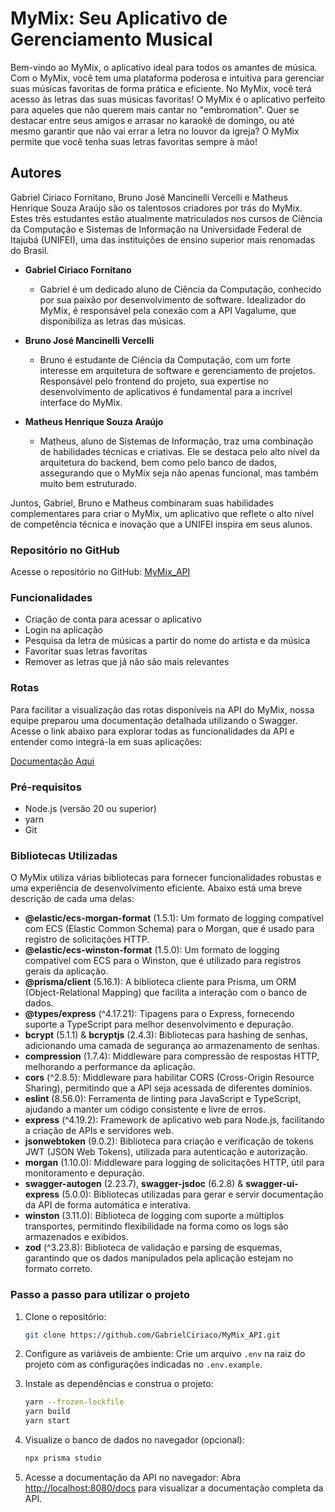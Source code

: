 # MyMix: Seu Aplicativo de Gerenciamento Musical

Bem-vindo ao MyMix, o aplicativo ideal para todos os amantes de música. Com o MyMix, você tem uma plataforma poderosa e intuitiva para gerenciar suas músicas favoritas de forma prática e eficiente. No MyMix, você terá acesso às letras das suas músicas favoritas! O MyMix é o aplicativo perfeito para aqueles que não querem mais cantar no "embromation". Quer se destacar entre seus amigos e arrasar no karaokê de domingo, ou até mesmo garantir que não vai errar a letra no louvor da igreja? O MyMix permite que você tenha suas letras favoritas sempre à mão!

## Autores

Gabriel Ciriaco Fornitano, Bruno José Mancinelli Vercelli e Matheus Henrique Souza Araújo são os talentosos criadores por trás do MyMix. Estes três estudantes estão atualmente matriculados nos cursos de Ciência da Computação e Sistemas de Informação na Universidade Federal de Itajubá (UNIFEI), uma das instituições de ensino superior mais renomadas do Brasil.

- **Gabriel Ciriaco Fornitano**
  - Gabriel é um dedicado aluno de Ciência da Computação, conhecido por sua paixão por desenvolvimento de software. Idealizador do MyMix, é responsável pela conexão com a API Vagalume, que disponibiliza as letras das músicas.
  
- **Bruno José Mancinelli Vercelli**
  - Bruno é estudante de Ciência da Computação, com um forte interesse em arquitetura de software e gerenciamento de projetos. Responsável pelo frontend do projeto, sua expertise no desenvolvimento de aplicativos é fundamental para a incrível interface do MyMix.
  
- **Matheus Henrique Souza Araújo**
  - Matheus, aluno de Sistemas de Informação, traz uma combinação de habilidades técnicas e criativas. Ele se destaca pelo alto nível da arquitetura do backend, bem como pelo banco de dados, assegurando que o MyMix seja não apenas funcional, mas também muito bem estruturado.

Juntos, Gabriel, Bruno e Matheus combinaram suas habilidades complementares para criar o MyMix, um aplicativo que reflete o alto nível de competência técnica e inovação que a UNIFEI inspira em seus alunos.

### Repositório no GitHub

Acesse o repositório no GitHub: [MyMix_API](https://github.com/GabrielCiriaco/MyMix_API)

### Funcionalidades

- Criação de conta para acessar o aplicativo
- Login na aplicação
- Pesquisa da letra de músicas a partir do nome do artista e da música
- Favoritar suas letras favoritas
- Remover as letras que já não são mais relevantes

### Rotas

Para facilitar a visualização das rotas disponíveis na API do MyMix, nossa equipe preparou uma documentação detalhada utilizando o Swagger. Acesse o link abaixo para explorar todas as funcionalidades da API e entender como integrá-la em suas aplicações:

[Documentação Aqui](http://localhost:8080/docs)

### Pré-requisitos

- Node.js (versão 20 ou superior)
- yarn
- Git

### Bibliotecas Utilizadas

O MyMix utiliza várias bibliotecas para fornecer funcionalidades robustas e uma experiência de desenvolvimento eficiente. Abaixo está uma breve descrição de cada uma delas:

- **@elastic/ecs-morgan-format** (1.5.1): Um formato de logging compatível com ECS (Elastic Common Schema) para o Morgan, que é usado para registro de solicitações HTTP.
- **@elastic/ecs-winston-format** (1.5.0): Um formato de logging compatível com ECS para o Winston, que é utilizado para registros gerais da aplicação.
- **@prisma/client** (5.16.1): A biblioteca cliente para Prisma, um ORM (Object-Relational Mapping) que facilita a interação com o banco de dados.
- **@types/express** (^4.17.21): Tipagens para o Express, fornecendo suporte a TypeScript para melhor desenvolvimento e depuração.
- **bcrypt** (5.1.1) & **bcryptjs** (2.4.3): Bibliotecas para hashing de senhas, adicionando uma camada de segurança ao armazenamento de senhas.
- **compression** (1.7.4): Middleware para compressão de respostas HTTP, melhorando a performance da aplicação.
- **cors** (^2.8.5): Middleware para habilitar CORS (Cross-Origin Resource Sharing), permitindo que a API seja acessada de diferentes domínios.
- **eslint** (8.56.0): Ferramenta de linting para JavaScript e TypeScript, ajudando a manter um código consistente e livre de erros.
- **express** (^4.19.2): Framework de aplicativo web para Node.js, facilitando a criação de APIs e servidores web.
- **jsonwebtoken** (9.0.2): Biblioteca para criação e verificação de tokens JWT (JSON Web Tokens), utilizada para autenticação e autorização.
- **morgan** (1.10.0): Middleware para logging de solicitações HTTP, útil para monitoramento e depuração.
- **swagger-autogen** (2.23.7), **swagger-jsdoc** (6.2.8) & **swagger-ui-express** (5.0.0): Bibliotecas utilizadas para gerar e servir documentação da API de forma automática e interativa.
- **winston** (3.11.0): Biblioteca de logging com suporte a múltiplos transportes, permitindo flexibilidade na forma como os logs são armazenados e exibidos.
- **zod** (^3.23.8): Biblioteca de validação e parsing de esquemas, garantindo que os dados manipulados pela aplicação estejam no formato correto.

### Passo a passo para utilizar o projeto

1. Clone o repositório:
    ```sh
    git clone https://github.com/GabrielCiriaco/MyMix_API.git
    ```
2. Configure as variáveis de ambiente:
    Crie um arquivo `.env` na raiz do projeto com as configurações indicadas no `.env.example`.

3. Instale as dependências e construa o projeto:
    ```sh
    yarn --frozen-lockfile
    yarn build
    yarn start
    ```
4. Visualize o banco de dados no navegador (opcional):
    ```sh
    npx prisma studio
    ```
5. Acesse a documentação da API no navegador:
    Abra [http://localhost:8080/docs](http://localhost:8080/docs) para visualizar a documentação completa da API.